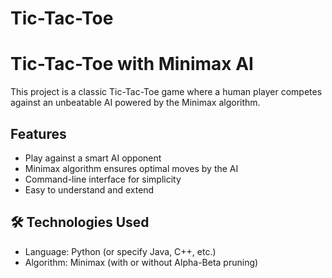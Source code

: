 # Tic-Tac-Toe

# Tic-Tac-Toe with Minimax AI

This project is a classic Tic-Tac-Toe game where a human player competes against an unbeatable AI powered by the Minimax algorithm.

##  Features

* Play against a smart AI opponent
* Minimax algorithm ensures optimal moves by the AI
* Command-line interface for simplicity
* Easy to understand and extend

## 🛠️ Technologies Used

* Language: Python (or specify Java, C++, etc.)
* Algorithm: Minimax (with or without Alpha-Beta pruning)


